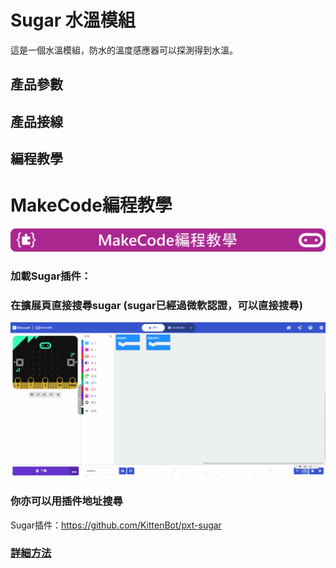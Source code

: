 # Sugar 水溫模組

這是一個水溫模組，防水的溫度感應器可以探測得到水溫。

## 產品參數

## 產品接線

## 編程教學

# MakeCode編程教學

![](../PWmodules/images/mcbanner.png)

### 加載Sugar插件：

### 在擴展頁直接搜尋sugar (sugar已經過微軟認證，可以直接搜尋)

![](./images/sugar_search.gif)

### 你亦可以用插件地址搜尋

Sugar插件：https://github.com/KittenBot/pxt-sugar

### [詳細方法](../../Makecode/powerBrickMC)